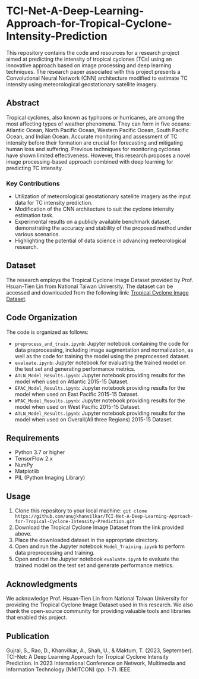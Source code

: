# TCI-Net-A-Deep-Learning-Approach-for-Tropical-Cyclone-Intensity-Prediction

This repository contains the code and resources for a research project aimed at predicting the intensity of tropical cyclones (TCs) using an innovative approach based on image processing and deep learning techniques. The research paper associated with this project presents a Convolutional Neural Network (CNN) architecture modified to estimate TC intensity using meteorological geostationary satellite imagery.

## Abstract
Tropical cyclones, also known as typhoons or hurricanes, are among the most affecting types of weather phenomena. They can form in five oceans: Atlantic Ocean, North Pacific Ocean, Western Pacific Ocean, South Pacific Ocean, and Indian Ocean. Accurate monitoring and assessment of TC intensity before their formation are crucial for forecasting and mitigating human loss and suffering. Previous techniques for monitoring cyclones have shown limited effectiveness. However, this research proposes a novel image processing-based approach combined with deep learning for predicting TC intensity.

### Key Contributions
- Utilization of meteorological geostationary satellite imagery as the input data for TC intensity prediction.
- Modification of the CNN architecture to suit the cyclone intensity estimation task.
- Experimental results on a publicly available benchmark dataset, demonstrating the accuracy and stability of the proposed method under various scenarios.
- Highlighting the potential of data science in advancing meteorological research.

## Dataset
The research employs the Tropical Cyclone Image Dataset provided by Prof. Hsuan-Tien Lin from National Taiwan University. The dataset can be accessed and downloaded from the following link: [Tropical Cyclone Image Dataset](https://www.csie.ntu.edu.tw/~htlin/program/TCIR/).

## Code Organization
The code is organized as follows:
- `preprocess_and_train.ipynb`: Jupyter notebook containing the code for data preprocessing, including image augmentation and normalization, as well as the code for training the model using the preprocessed dataset.
- `evaluate.ipynb`: Jupyter notebook for evaluating the trained model on the test set and generating performance metrics.
- `ATLN_Model_Results.ipynb`: Jupyter notebook providing results for the model when used on Atlantic 2015-15 Dataset.
- `EPAC_Model_Results.ipynb`: Jupyter notebook providing results for the model when used on East Pacific 2015-15 Dataset.
- `WPAC_Model_Results.ipynb`: Jupyter notebook providing results for the model when used on West Pacific 2015-15 Dataset.
- `ATLN_Model_Results.ipynb`: Jupyter notebook providing results for the model when used on Overall(All three Regions)  2015-15 Dataset.

## Requirements
- Python 3.7 or higher
- TensorFlow 2.x
- NumPy
- Matplotlib
- PIL (Python Imaging Library)

## Usage
1. Clone this repository to your local machine: `git clone https://github.com/anujkhanvilkar/TCI-Net-A-Deep-Learning-Approach-for-Tropical-Cyclone-Intensity-Prediction.git`
2. Download the Tropical Cyclone Image Dataset from the link provided above.
3. Place the downloaded dataset in the appropriate directory.
4. Open and run the Jupyter notebook `Model_Training.ipynb` to perform data preprocessing and training.
5. Open and run the Jupyter notebook `evaluate.ipynb` to evaluate the trained model on the test set and generate performance metrics.

## Acknowledgments
We acknowledge Prof. Hsuan-Tien Lin from National Taiwan University for providing the Tropical Cyclone Image Dataset used in this research. We also thank the open-source community for providing valuable tools and libraries that enabled this project.

## Publication
Gujral, S., Rao, D., Khanvilkar, A., Shah, U., & Maktum, T. (2023, September). TCI-Net: A Deep Learning Approach for Tropical Cyclone Intensity Prediction. In 2023 International Conference on Network, Multimedia and Information Technology (NMITCON) (pp. 1-7). IEEE.


